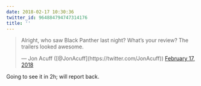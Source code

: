 ```yaml
---
date: 2018-02-17 10:30:36
twitter_id: 964884794747314176
title: ''
---
```


<blockquote class="twitter-tweet"><p lang="en" dir="ltr">Alright, who saw Black Panther last night? What’s your review? The trailers looked awesome.</p>&mdash; Jon Acuff ([@JonAcuff](https://twitter.com/JonAcuff)) <a href="https://twitter.com/JonAcuff/status/964873408235352064?ref_src=twsrc%5Etfw">February 17, 2018</a></blockquote>
<script async src="https://platform.twitter.com/widgets.js" charset="utf-8"></script>

Going to see it in 2h; will report back.
